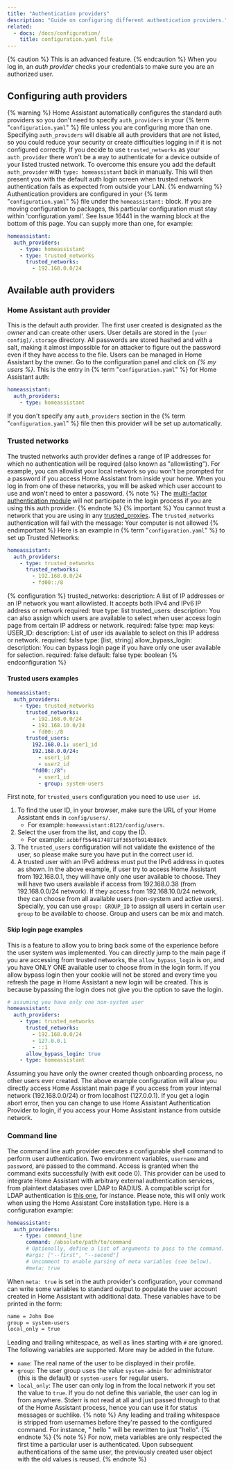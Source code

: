 ```yaml
---
title: "Authentication providers"
description: "Guide on configuring different authentication providers."
related:
  - docs: /docs/configuration/
    title: configuration.yaml file
---
```

{% caution %}
  This is an advanced feature.
{% endcaution %}
When you log in, an _auth provider_ checks your credentials to make sure you are an authorized user.
## Configuring auth providers
{% warning %}
Home Assistant automatically configures the standard auth providers so you don't need to specify `auth_providers` in your {% term "`configuration.yaml`" %} file unless you are configuring more than one. Specifying `auth_providers` will disable all auth providers that are not listed, so you could reduce your security or create difficulties logging in if it is not configured correctly.
If you decide to use `trusted_networks` as your `auth_provider` there won't be a way to authenticate for a device outside of your listed trusted network. To overcome this ensure you add the default `auth_provider` with `type: homeassistant` back in manually. This will then present you with the default auth login screen when trusted network authentication fails as expected from outside your LAN.
{% endwarning %}
Authentication providers are configured in your {% term "`configuration.yaml`" %} file under the `homeassistant:` block.
If you are moving configuration to packages, this particular configuration must stay within 'configuration.yaml'. See Issue 16441 in the warning block at the bottom of this page.
You can supply more than one, for example:
```yaml
homeassistant:
  auth_providers:
    - type: homeassistant
    - type: trusted_networks
      trusted_networks:
        - 192.168.0.0/24
```
## Available auth providers
### Home Assistant auth provider
This is the default auth provider. The first user created is designated as the _owner_ and can create other users.
User details are stored in the `[your config]/.storage`  directory. All passwords are stored hashed and with a salt, making it almost impossible for an attacker to figure out the password even if they have access to the file.
Users can be managed in Home Assistant by the owner. Go to the configuration panel and click on _{% my users %}_.
This is the entry in {% term "`configuration.yaml`" %} for Home Assistant auth:
```yaml
homeassistant:
  auth_providers:
    - type: homeassistant
```
If you don't specify any `auth_providers` section in the {% term "`configuration.yaml`" %} file then this provider will be set up automatically.
### Trusted networks
The trusted networks auth provider defines a range of IP addresses for which no authentication will be required (also known as "allowlisting"). For example, you can allowlist your local network so you won't be prompted for a password if you access Home Assistant from inside your home.
When you log in from one of these networks, you will be asked which user account to use and won't need to enter a password.
{% note %}
The [multi-factor authentication module](/docs/authentication/multi-factor-auth/) will not participate in the login process if you are using this auth provider.
{% endnote %}
{% important %}
You cannot trust a network that you are using in any [trusted_proxies](/integrations/http/#reverse-proxies). The `trusted_networks` authentication will fail with the message: Your computer is not allowed
{% endimportant %}
Here is an example in {% term "`configuration.yaml`" %} to set up Trusted Networks:
```yaml
homeassistant:
  auth_providers:
    - type: trusted_networks
      trusted_networks:
        - 192.168.0.0/24
        - fd00::/8
```
{% configuration %}
trusted_networks:
  description: A list of IP addresses or an IP network you want allowlisted. It accepts both IPv4 and IPv6 IP address or network
  required: true
  type: list
trusted_users:
  description: You can also assign which users are available to select when user access login page from certain IP address or network.
  required: false
  type: map
  keys:
    USER_ID:
      description: List of user ids available to select on this IP address or network.
      required: false
      type: [list, string]
allow_bypass_login:
  description: You can bypass login page if you have only one user available for selection.
  required: false
  default: false
  type: boolean
{% endconfiguration %}
#### Trusted users examples
```yaml
homeassistant:
  auth_providers:
    - type: trusted_networks
      trusted_networks:
        - 192.168.0.0/24
        - 192.168.10.0/24
        - fd00::/8
      trusted_users:
        192.168.0.1: user1_id
        192.168.0.0/24:
          - user1_id
          - user2_id
        "fd00::/8":
          - user1_id
          - group: system-users
```
First note, for `trusted_users` configuration you need to use `user id`.
1. To find the user ID, in your browser, make sure the URL of your Home Assistant ends in `config/users/`.
   - For example: `homeassistant:8123/config/users`.
2. Select the user from the list, and copy the ID.
   - For example: `acbbff56461748718f3650fb914b88c9`.
3. The `trusted_users` configuration will not validate the existence of the user, so please make sure you have put in the correct user id.
4. A trusted user with an IPv6 address must put the IPv6 address in quotes as shown.
In the above example, if user try to access Home Assistant from 192.168.0.1, they will have only one user available to choose. They will have two users available if access from 192.168.0.38 (from 192.168.0.0/24 network). If they access from 192.168.10.0/24 network, they can choose from all available users (non-system and active users).
Specially, you can use `group: GROUP_ID` to assign all users in certain `user group` to be available to choose. Group and users can be mix and match.
#### Skip login page examples
This is a feature to allow you to bring back some of the experience before the user system was implemented. You can directly jump to the main page if you are accessing from trusted networks, the `allow_bypass_login` is on, and you have ONLY ONE available user to choose from in the login form.
If you allow bypass login then your cookie will not be stored and every time you refresh the page in Home Assistant a new login will be created. This is because bypassing the login does not give you the option to save the login.
```yaml
# assuming you have only one non-system user
homeassistant:
  auth_providers:
    - type: trusted_networks
      trusted_networks:
        - 192.168.0.0/24
        - 127.0.0.1
        - ::1
      allow_bypass_login: true
    - type: homeassistant
```
Assuming you have only the owner created though onboarding process, no other users ever created. The above example configuration will allow you directly access Home Assistant main page if you access from your internal network (192.168.0.0/24) or from localhost (127.0.0.1). If you get a login abort error, then you can change to use Home Assistant Authentication Provider to login, if you access your Home Assistant instance from outside network.
### Command line
The command line auth provider executes a configurable shell command to perform user authentication. Two environment variables, `username` and `password`, are passed to the command. Access is granted when the command exits successfully (with exit code 0).
This provider can be used to integrate Home Assistant with arbitrary external authentication services, from plaintext databases over LDAP to RADIUS. A compatible script for LDAP authentication is [this one](https://github.com/bob1de/ldap-auth-sh), for instance. Please note, this will only work when using the Home Assistant Core installation type.
Here is a configuration example:
```yaml
homeassistant:
  auth_providers:
    - type: command_line
      command: /absolute/path/to/command
      # Optionally, define a list of arguments to pass to the command.
      #args: ["--first", "--second"]
      # Uncomment to enable parsing of meta variables (see below).
      #meta: true
```
When `meta: true` is set in the auth provider's configuration, your command can write some variables to standard output to populate the user account created in Home Assistant with additional data. These variables have to be printed in the form:
```txt
name = John Doe
group = system-users
local_only = true
```
Leading and trailing whitespace, as well as lines starting with `#` are ignored. The following variables are supported. More may be added in the future.
- `name`: The real name of the user to be displayed in their profile.
- `group`: The user group uses the value `system-admin` for administrator (this is the default) or `system-users` for regular users.
- `local_only`: The user can only log in from the local network if you set the value to `true`. If you do not define this variable, the user can log in from anywhere.
Stderr is not read at all and just passed through to that of the Home Assistant process, hence you can use it for status messages or suchlike.
{% note %}
Any leading and trailing whitespace is stripped from usernames before they're passed to the configured command. For instance, " hello  " will be rewritten to just "hello".
{% endnote %}
{% note %}
For now, meta variables are only respected the first time a particular user is authenticated. Upon subsequent authentications of the same user, the previously created user object with the old values is reused.
{% endnote %}